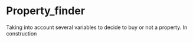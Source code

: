 # Property_finder
Taking into account several variables to decide to buy or not a property.
In construction
